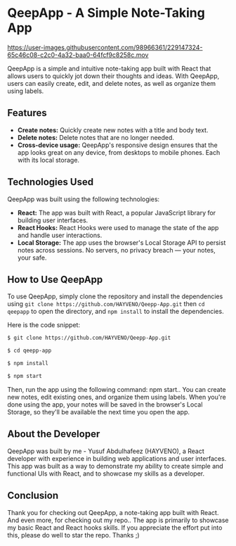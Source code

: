 # QeepApp - A Simple Note-Taking App

https://user-images.githubusercontent.com/98966361/229147324-65c46c08-c2c0-4a32-baa0-64fcf9c8258c.mov



QeepApp is a simple and intuitive note-taking app built with React that allows users to quickly jot down their thoughts and ideas. With QeepApp, users can easily create, edit, and delete notes, as well as organize them using labels.

## Features

-  **Create notes:** Quickly create new notes with a title and body text.
-  **Delete notes:** Delete notes that are no longer needed.
-  **Cross-device usage:** QeepApp's responsive design ensures that the app looks great on any device, from desktops to mobile phones. Each with its local storage.

## Technologies Used

QeepApp was built using the following technologies:

-  **React:** The app was built with React, a popular JavaScript library for building user interfaces.
-  **React Hooks:** React Hooks were used to manage the state of the app and handle user interactions.
-  **Local Storage:** The app uses the browser's Local Storage API to persist notes across sessions. No servers, no privacy breach — your notes, your safe.

## How to Use QeepApp

To use QeepApp, simply clone the repository and install the dependencies using `git clone https://github.com/HAYVENO/Qeepp-App.git` then `cd qeepapp` to open the directory, and `npm install` to install the dependencies.

Here is the code snippet:


``` bash
$ git clone https://github.com/HAYVENO/Qeepp-App.git

$ cd qeepp-app

$ npm install

$ npm start
```

Then, run the app using the following command: npm start.. You can create new notes, edit existing ones, and organize them using labels. When you're done using the app, your notes will be saved in the browser's Local Storage, so they'll be available the next time you open the app.

## About the Developer

QeepApp was built by me - Yusuf Abdulhafeez (HAYVENO), a React developer with experience in building web applications and user interfaces. This app was built as a way to demonstrate my ability to create simple and functional UIs with React, and to showcase my skills as a developer.

## Conclusion

Thank you for checking out QeepApp, a note-taking app built with React. And even more, for checking out my repo.. The app is primarily to showcase my basic React and React hooks skills. If you appreciate the effort put into this, please do well to star the repo. Thanks ;)
